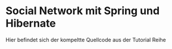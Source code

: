 # Social Network mit Spring und Hibernate
Hier befindet sich der kompeltte Quellcode aus der Tutorial Reihe
